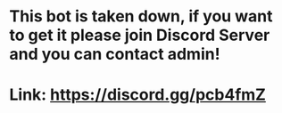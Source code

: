 # This bot is taken down, if you want to get it please join Discord Server and you can contact admin!
# Link: https://discord.gg/pcb4fmZ
